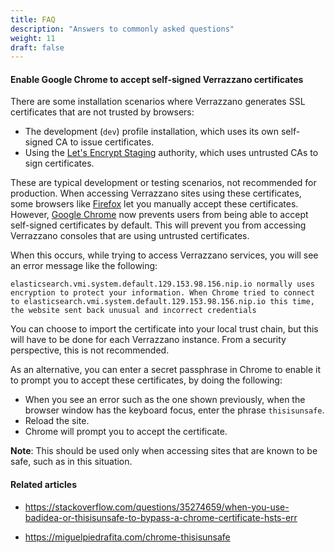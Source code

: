 ```yaml
---
title: FAQ
description: "Answers to commonly asked questions"
weight: 11
draft: false
---
```



#### Enable Google Chrome to accept self-signed Verrazzano certificates

There are some installation scenarios where Verrazzano generates SSL certificates that are not trusted by browsers:

* The development (`dev`) profile installation, which uses its own self-signed CA to issue certificates.
* Using the [Let's Encrypt Staging](https://letsencrypt.org/docs/staging-environment) authority, which uses untrusted CAs to sign certificates.

These are typical development or testing scenarios, not recommended for production.  When accessing Verrazzano sites
using these certificates, some browsers like [Firefox](https://www.mozilla.org/en-US/firefox/new/) let you manually
accept these certificates.  However, [Google Chrome](https://www.google.com/chrome) now prevents users from being able to accept
self-signed certificates by default. This will prevent you from accessing Verrazzano consoles that are using untrusted
certificates.

When this occurs, while trying to access Verrazzano services, you will see an error message like the following:

```
elasticsearch.vmi.system.default.129.153.98.156.nip.io normally uses encryption to protect your information. When Chrome tried to connect to elasticsearch.vmi.system.default.129.153.98.156.nip.io this time, the website sent back unusual and incorrect credentials
```

You can choose to import the certificate into your local trust chain, but this will have to be done for each Verrazzano
instance. From a security perspective, this is not recommended.

As an alternative, you can enter a secret passphrase in Chrome to enable it to prompt you to accept these certificates, by doing the following:

* When you see an error such as the one shown previously, when the browser window has the keyboard focus, enter the phrase `thisisunsafe`.
* Reload the site.
* Chrome will prompt you to accept the certificate.

**Note**: This should be used only when accessing sites that are known to be safe, such as in this situation.

#### Related articles

- https://stackoverflow.com/questions/35274659/when-you-use-badidea-or-thisisunsafe-to-bypass-a-chrome-certificate-hsts-err

- https://miguelpiedrafita.com/chrome-thisisunsafe
